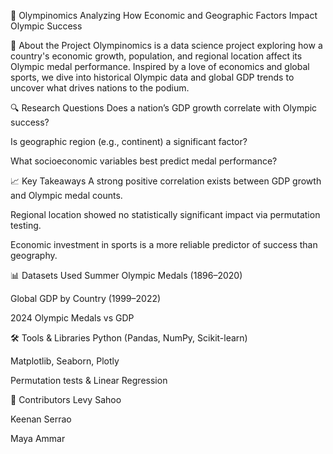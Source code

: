 🏅 Olympinomics
Analyzing How Economic and Geographic Factors Impact Olympic Success

📌 About the Project
Olympinomics is a data science project exploring how a country's economic growth, population, and regional location affect its Olympic medal performance. Inspired by a love of economics and global sports, we dive into historical Olympic data and global GDP trends to uncover what drives nations to the podium.

🔍 Research Questions
Does a nation’s GDP growth correlate with Olympic success?

Is geographic region (e.g., continent) a significant factor?

What socioeconomic variables best predict medal performance?

📈 Key Takeaways
A strong positive correlation exists between GDP growth and Olympic medal counts.

Regional location showed no statistically significant impact via permutation testing.

Economic investment in sports is a more reliable predictor of success than geography.

📊 Datasets Used
Summer Olympic Medals (1896–2020)

Global GDP by Country (1999–2022)

2024 Olympic Medals vs GDP

🛠️ Tools & Libraries
Python (Pandas, NumPy, Scikit-learn)

Matplotlib, Seaborn, Plotly

Permutation tests & Linear Regression

👥 Contributors
Levy Sahoo

Keenan Serrao

Maya Ammar


